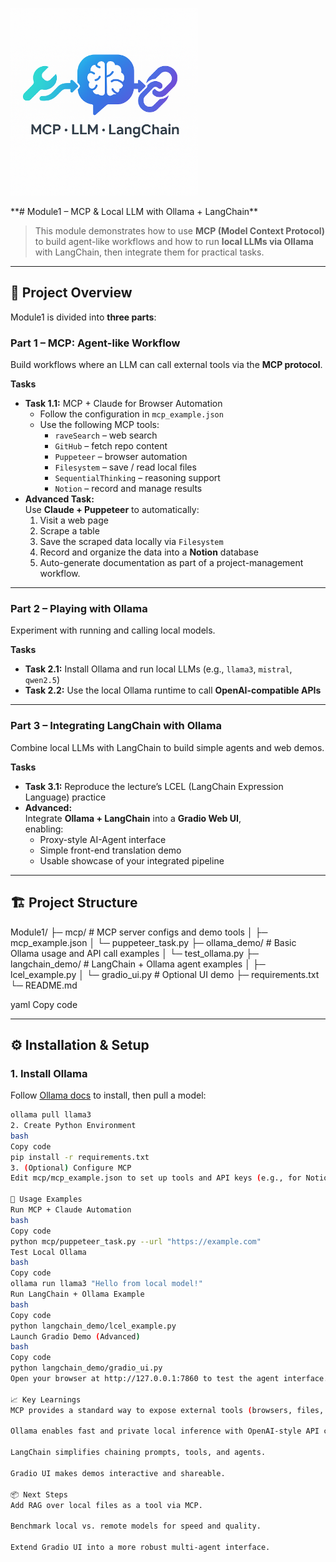 <p align="left">
  <img src="logo/logo.png" alt="Project Logo" width="300"/>
</p>
**# Module1 – MCP & Local LLM with Ollama + LangChain**

> This module demonstrates how to use **MCP (Model Context Protocol)** to build agent-like workflows
> and how to run **local LLMs via Ollama** with LangChain, then integrate them for practical tasks.

---

## 📂 Project Overview
Module1 is divided into **three parts**:

### Part 1 – MCP: Agent-like Workflow
Build workflows where an LLM can call external tools via the **MCP protocol**.

**Tasks**
- **Task 1.1:** MCP + Claude for Browser Automation  
  - Follow the configuration in `mcp_example.json`
  - Use the following MCP tools:  
    - `raveSearch` – web search  
    - `GitHub` – fetch repo content  
    - `Puppeteer` – browser automation  
    - `Filesystem` – save / read local files  
    - `SequentialThinking` – reasoning support  
    - `Notion` – record and manage results
- **Advanced Task:**  
  Use **Claude + Puppeteer** to automatically:
  1. Visit a web page  
  2. Scrape a table  
  3. Save the scraped data locally via `Filesystem`  
  4. Record and organize the data into a **Notion** database  
  5. Auto-generate documentation as part of a project-management workflow.

---

### Part 2 – Playing with Ollama
Experiment with running and calling local models.

**Tasks**
- **Task 2.1:** Install Ollama and run local LLMs (e.g., `llama3`, `mistral`, `qwen2.5`)
- **Task 2.2:** Use the local Ollama runtime to call **OpenAI-compatible APIs**

---

### Part 3 – Integrating LangChain with Ollama
Combine local LLMs with LangChain to build simple agents and web demos.

**Tasks**
- **Task 3.1:** Reproduce the lecture’s LCEL (LangChain Expression Language) practice
- **Advanced:**  
  Integrate **Ollama + LangChain** into a **Gradio Web UI**,  
  enabling:
  - Proxy-style AI-Agent interface  
  - Simple front-end translation demo  
  - Usable showcase of your integrated pipeline

---

## 🏗️ Project Structure
Module1/
├─ mcp/ # MCP server configs and demo tools
│ ├─ mcp_example.json
│ └─ puppeteer_task.py
├─ ollama_demo/ # Basic Ollama usage and API call examples
│ └─ test_ollama.py
├─ langchain_demo/ # LangChain + Ollama agent examples
│ ├─ lcel_example.py
│ └─ gradio_ui.py # Optional UI demo
├─ requirements.txt
└─ README.md

yaml
Copy code

---

## ⚙️ Installation & Setup

### 1. Install Ollama
Follow [Ollama docs](https://ollama.ai) to install, then pull a model:
```bash
ollama pull llama3
2. Create Python Environment
bash
Copy code
pip install -r requirements.txt
3. (Optional) Configure MCP
Edit mcp/mcp_example.json to set up tools and API keys (e.g., for Notion).

🚀 Usage Examples
Run MCP + Claude Automation
bash
Copy code
python mcp/puppeteer_task.py --url "https://example.com"
Test Local Ollama
bash
Copy code
ollama run llama3 "Hello from local model!"
Run LangChain + Ollama Example
bash
Copy code
python langchain_demo/lcel_example.py
Launch Gradio Demo (Advanced)
bash
Copy code
python langchain_demo/gradio_ui.py
Open your browser at http://127.0.0.1:7860 to test the agent interface.

📈 Key Learnings
MCP provides a standard way to expose external tools (browsers, files, Notion) to LLM agents.

Ollama enables fast and private local inference with OpenAI-style API compatibility.

LangChain simplifies chaining prompts, tools, and agents.

Gradio UI makes demos interactive and shareable.

📦 Next Steps
Add RAG over local files as a tool via MCP.

Benchmark local vs. remote models for speed and quality.

Extend Gradio UI into a more robust multi-agent interface.
